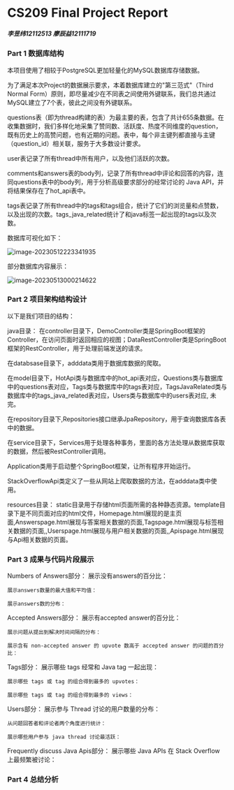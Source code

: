 # CS209 Final Project Report

##### 李昱纬12112513 廖辰益12111719

### Part 1 数据库结构

本项目使用了相较于PostgreSQL更加轻量化的MySQL数据库存储数据。

为了满足本次Project的数据展示要求，本着数据库建立的"第三范式"（Third Normal Form）原则，即尽量减少在不同表之间使用外键联系，我们总共通过MySQL建立了7个表，彼此之间没有外键联系。

questions表（即为thread构建的表）为最主要的表，包含了共计655条数据。在收集数据时，我们多样化地采集了赞同数、活跃度、热度不同维度的question，既有历史上的高赞问题，也有近期的问题。表中，每个非主键列都直接与主键（question_id）相关联，服务于大多数设计要求。

user表记录了所有thread中所有用户，以及他们活跃的次数。

comments和answers表的body列，记录了所有thread中评论和回答的内容，连同questions表中的body列，用于分析高级要求部分的经常讨论的 Java API，并将结果保存在了hot_api表中。

tags表记录了所有thread中的tags和tags组合，统计了它们的浏览量和点赞数，以及出现的次数。tags_java_related统计了和java标签一起出现的tags以及次数。

数据库可视化如下：

![image-20230512223341935](C:\Users\HUAWEI\AppData\Roaming\Typora\typora-user-images\image-20230512223341935.png)

部分数据库内容展示：

![image-20230513000214622](C:\Users\HUAWEI\AppData\Roaming\Typora\typora-user-images\image-20230513000214622.png)





### Part 2 项目架构结构设计

以下是我们项目的结构：

java目录：
在controller目录下，DemoController类是SpringBoot框架的Controller，在访问页面时返回相应的视图；DataRestController类是SpringBoot框架的RestController，用于处理前端发送的请求。

在databsase目录下，adddata类用于数据库数据的爬取。

在model目录下，HotApi类与数据库中的hot_api表对应，Questions类与数据库中的questions表对应，Tags类与数据库中的tags表对应，TagsJavaRelated类与数据库中的tags_java_related表对应，Users类与数据库中的users表对应,    未完。

在repository目录下,Repositories接口继承JpaRepository，用于查询数据库各表中的数据。

在service目录下，Services用于处理各种事务，里面的各方法处理从数据库获取的数据，然后被RestController调用。

Application类用于启动整个SpringBoot框架，让所有程序开始运行。

StackOverflowApi类定义了一些从网站上爬取数据的方法，在adddata类中使用。

resources目录：
static目录用于存储html页面所需的各种静态资源。template目录下是不同页面对应的html文件，Homepage.html展现的是主页面,Answerspage.html展现与答案相关数据的页面,Tagspage.html展现与标签相关数据的页面,,Userspage.html展现与用户相关数据的页面,,Apispage.html展现与Api相关数据的页面。

### Part 3 成果与代码片段展示
Numbers of Answers部分：
    展示没有answers的百分比：

    展示answers数量的最大值和平均值：

    展示answers数的分布：

Accepted Answers部分：
    展示有accepted answer的百分比：

    展示问题从提出到解决时间间隔的分布：

    展示含有 non-accepted answer 的 upvote 数高于 accepted answer 的问题的百分比：


Tags部分：
    展示哪些 tags 经常和 Java tag 一起出现：

    展示哪些 tags 或 tag 的组合得到最多的 upvotes：
    
    展示哪些 tags 或 tag 的组合得到最多的 views：

Users部分：
    展示参与 Thread 讨论的用户数量的分布：

    从问题回答者和评论者两个角度进行统计：

    展示哪些用户参与 java thread 讨论最活跃：

Frequently discuss Java Apis部分：
    展示哪些 Java APIs 在 Stack Overflow 上最频繁被讨论：


### Part 4 总结分析

